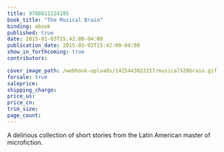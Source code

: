 ```yaml
---
title: 9780811224185
book_title: "The Musical Brain"
binding: ebook
published: true
date: 2015-01-03T15:42:00-04:00
publication_date: 2015-03-03T15:42:00-04:00
show_in_forthcoming: true
contributors:

cover_image_path: /webhook-uploads/1425443022217/musical%20brain.gif
forsale: true
saleprice:
shipping_charge:
price_us:
price_cn:
trim_size:
page_count:
---
```

A delirious collection of short stories from the Latin American master of microfiction.

